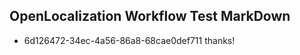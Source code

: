 ## OpenLocalization Workflow Test MarkDown
* 6d126472-34ec-4a56-86a8-68cae0def711 thanks!

<!--HONumber=Aug16_HO1-->


